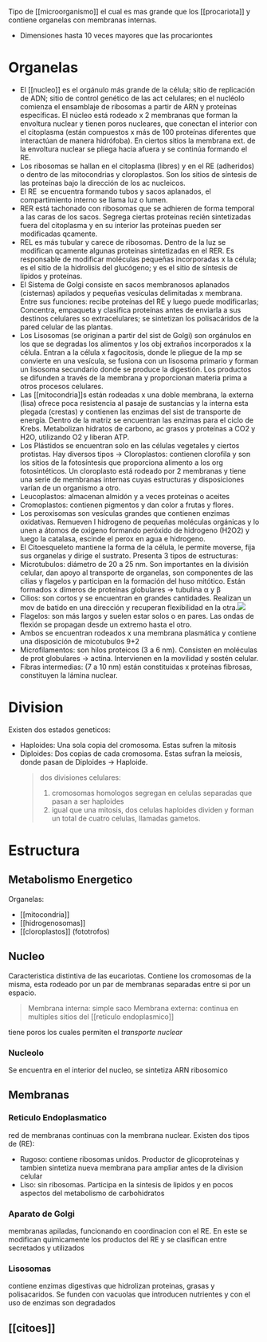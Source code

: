 Tipo de [[microorganismo]] el cual es mas grande que los [[procariota]] y contiene organelas con membranas internas.

- Dimensiones hasta 10 veces mayores que las procariontes

# Organelas

- El [[nucleo]] es el orgánulo más grande de la célula; sitio de replicación de ADN; sitio de control genético de las act celulares; en el nucléolo comienza el ensamblaje de ribosomas a partir de ARN y proteínas específicas. El núcleo está rodeado x 2 membranas que forman la envoltura nuclear y tienen poros nucleares, que conectan el interior con el citoplasma (están compuestos x más de 100 proteínas diferentes que interactúan de manera hidrófoba). En ciertos sitios la membrana ext. de la envoltura nuclear se pliega hacia afuera y se continúa formando el RE.
- Los ribosomas se hallan en el citoplasma (libres) y en el RE (adheridos) o dentro de las mitocondrias y cloroplastos. Son los sitios de síntesis de las proteínas bajo la dirección de los ac nucleicos.
- El RE  se encuentra formando tubos y sacos aplanados, el compartimiento interno se llama luz o lumen.
- RER está tachonado con ribosomas que se adhieren de forma temporal a las caras de los sacos. Segrega ciertas proteínas recién sintetizadas fuera del citoplasma y en su interior las proteínas pueden ser modificadas qcamente.
- REL es más tubular y carece de ribosomas. Dentro de la luz se modifican qcamente algunas proteínas sintetizadas en el RER. Es responsable de modificar moléculas pequeñas incorporadas x la célula; es el sitio de la hidrolisis del glucógeno; y es el sitio de síntesis de lípidos y proteínas.
- El Sistema de Golgi consiste en sacos membranosos aplanados (cisternas) apilados y pequeñas vesículas delimitadas x membrana. Entre sus funciones: recibe proteínas del RE y luego puede modificarlas; Concentra, empaqueta y clasifica proteínas antes de enviarla a sus destinos celulares so extracelulares; se sintetizan los polisacáridos de la pared celular de las plantas.
- Los Lisosomas (se originan a partir del sist de Golgi) son orgánulos en los que se degradas los alimentos y los obj extraños incorporados x la célula. Entran a la célula x fagocitosis, donde le pliegue de la mp se convierte en una vesícula, se fusiona con un lisosoma primario y forman un lisosoma secundario donde se produce la digestión. Los productos se difunden a través de la membrana y proporcionan materia prima a otros procesos celulares.
- Las [[mitocondria]]s están rodeadas x una doble membrana, la externa (lisa) ofrece poca resistencia al pasaje de sustancias y la interna esta plegada (crestas) y contienen las enzimas del sist de transporte de energía. Dentro de la matriz se encuentran las enzimas para el ciclo de Krebs. Metabolizan hidratos de carbono, ac grasos y proteínas a CO2 y H2O, utilizando O2 y liberan ATP.
- Los Plástidos se encuentran solo en las células vegetales y ciertos protistas. Hay diversos tipos -> Cloroplastos: contienen clorofila y son los sitios de la fotosíntesis que proporciona alimento a los org fotosintéticos. Un cloroplasto está rodeado por 2 membranas y tiene una serie de membranas internas cuyas estructuras y disposiciones varían de un organismo a otro.
- Leucoplastos: almacenan almidón y a veces proteínas o aceites
- Cromoplastos: contienen pigmentos y dan color a frutas y flores.
- Los peroxisomas son vesículas grandes que contienen enzimas oxidativas. Remueven l hidrogeno de pequeñas moléculas orgánicas y lo unen a átomos de oxigeno formando peróxido de hidrogeno (H2O2) y luego la catalasa, escinde el perox en agua e hidrogeno.
- El Citoesqueleto mantiene la forma de la célula, le permite moverse, fija sus organelas y dirige el sustrato. Presenta 3 tipos de estructuras:
- Microtubulos: diámetro de 20 a 25 nm. Son importantes en la división celular, dan apoyo al transporte de organelas, son componentes de las cilias y flagelos y participan en la formación del huso mitótico. Están formados x dímeros de proteínas globulares -> tubulina α y β
- Cilios: son cortos y se encuentran en grandes cantidades. Realizan un mov de batido en una dirección y recuperan flexibilidad en la otra.![](https://lh3.googleusercontent.com/uzGJ1jVxPhK90-IdLllH_iuFKts41ePqGrcelMAaxmBunTbpb3RZpAZkp81zs2wn0zs1-EU2deD6hPBUp0qjWk5G9Z3axa9ir_R16g2NOegjmMD53IoxAge1qulNWxtzEIbHDi4)
- Flagelos: son más largos y suelen estar solos o en pares. Las ondas de flexión se propagan desde un extremo hasta el otro.
- Ambos se encuentran rodeados x una membrana plasmática y contiene una disposición de micotubulos 9+2
- Microfilamentos: son hilos proteicos (3 a 6 nm). Consisten en moléculas de prot globulares -> actina. Intervienen en la movilidad y sostén celular.
- Fibras intermedias: (7 a 10 nm) están constituidas x proteínas fibrosas, constituyen la lámina nuclear.

# Division

Existen dos estados geneticos:

- Haploides: Una sola copia del cromosoma. Estas sufren la mitosis
- Diploides: Dos copias de cada cromosoma. Estas sufran la meiosis, donde pasan de Diploides → Haploide.
    > dos divisiones celulares:
    >
    > 1. cromosomas homologos segregan en celulas separadas que pasan a ser haploides
    > 2. igual que una mitosis, dos celulas haploides dividen y forman un total de cuatro celulas, llamadas gametos.

# Estructura

## Metabolismo Energetico

Organelas:
- [[mitocondria]]
- [[hidrogenosomas]]
- [[cloroplastos]] (fototrofos)

## Nucleo

Caracteristica distintiva de las eucariotas.
Contiene los cromosomas de la misma, esta rodeado por un par de membranas separadas entre si por un espacio.

> Membrana interna: simple saco
> Membrana externa: continua en multiples sitios del [[reticulo endoplasmico]]

tiene poros los cuales permiten el *transporte nuclear*

### Nucleolo

Se encuentra en el interior del nucleo, se sintetiza ARN ribosomico

## Membranas

### Reticulo Endoplasmatico

red de membranas continuas con la membrana nuclear. Existen dos tipos de (RE):
- Rugoso: contiene ribosomas unidos. Productor de glicoproteinas y tambien sintetiza nueva membrana para ampliar antes de la division celular
- Liso: sin ribosomas. Participa en la sintesis de lipidos y en pocos aspectos del metabolismo de carbohidratos

### Aparato de Golgi

membranas apiladas, funcionando en coordinacion con el RE.
 En este se modifican quimicamente los productos del RE y se clasifican entre secretados y utilizados

### Lisosomas

contiene enzimas digestivas que hidrolizan proteinas, grasas y polisacaridos. Se funden con vacuolas que introducen nutrientes y con el uso de enzimas son degradados

## [[citoes]]